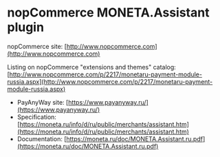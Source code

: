 ﻿nopCommerce MONETA.Assistant plugin
===========

nopCommerce site: [http://www.nopcommerce.com](http://www.nopcommerce.com)


Listing on nopCommerce "extensions and themes" catalog: [http://www.nopcommerce.com/p/2217/monetaru-payment-module-russia.aspx](http://www.nopcommerce.com/p/2217/monetaru-payment-module-russia.aspx)


* PayAnyWay site: [https://www.payanyway.ru/](https://www.payanyway.ru/)
* Specification: [https://moneta.ru/info/d/ru/public/merchants/assistant.htm](https://moneta.ru/info/d/ru/public/merchants/assistant.htm)
* Documentation: [https://moneta.ru/doc/MONETA.Assistant.ru.pdf](https://moneta.ru/doc/MONETA.Assistant.ru.pdf)
